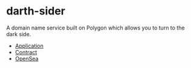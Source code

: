 # darth-sider

A domain name service built on Polygon which allows you to turn to the dark side.

- [Application](https://darthsider.vercel.app/)
- [Contract](https://mumbai.polygonscan.com/address/0x2055D308C260D1d7EA348278e2c48f666A18eE48)
- [OpenSea](https://testnets.opensea.io/collection/darth-sider)
